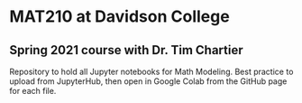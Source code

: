 # MAT210 at Davidson College
## Spring 2021 course with Dr. Tim Chartier

Repository to hold all Jupyter notebooks for Math Modeling. Best practice to upload from JupyterHub, then open in Google Colab from the GitHub page for each file.
